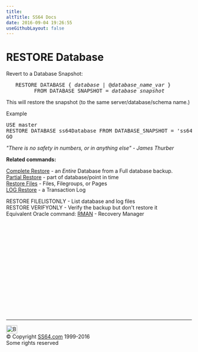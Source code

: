 ```yaml
---
title:
altTitle: SS64 Docs
date: 2016-09-04 19:26:55
useGithubLayout: false
---
```

<!-- #BeginLibraryItem "/Library/head_sql.lbi" --><!-- #EndLibraryItem --><h1>RESTORE Database </h1>
<p>Revert to a Database Snapshot:</p>
<pre>   RESTORE DATABASE { <i>database</i> | @<i>database_name_var</i> } 
         FROM DATABASE_SNAPSHOT = <i>database_snapshot</i></pre>
<p>  This will restore  the snapshot (to the same server/database/schema name.)</p>
<p>Example</p>
<pre>USE master  <br>RESTORE DATABASE ss64Database FROM DATABASE_SNAPSHOT = 'ss64_snapshot01';<br>GO</pre>
<p class="quote"><i>"There is no safety in numbers, or in anything else" - James Thurber</i></p>
<p><b>Related commands:</b></p>
<p> <a href="restore_full.html">Complete Restore</a> - an <i>Entire</i> Database from a Full database backup. <a href="restore_partial.html"><br>
Partial Restore</a> - part of database/point in time <a href="restore_files.html"><br>
Restore Files</a> - Files, Filegroups, or Pages <br>
<a href="restore_logs.html">LOG Restore</a> - a Transaction Log<br>

RESTORE FILELISTONLY - List  database and log files<br>
  RESTORE VERIFYONLY  - Verify the backup but don't restore it<br>
Equivalent Oracle command:  <a href="../ora/rman.html">RMAN</a> - Recovery Manager</p><!-- #BeginLibraryItem "/Library/foot_sql.lbi" --><p><script async="" src="//pagead2.googlesyndication.com/pagead/js/adsbygoogle.js"></script>
<!-- ss64-sql -->
<ins class="adsbygoogle" style="display:inline-block;width:300px;height:250px" data-ad-client="ca-pub-6140977852749469" data-ad-slot="6953563613"></ins>
<script>
(adsbygoogle = window.adsbygoogle || []).push({});
</script></p>
<hr>
<div id="bl" class="footer"><a href="#"><img src="../images/top.png" width="30" height="22" alt="Back to the Top"></a></div>
<div id="br" class="footer, tagline">© Copyright <a href="http://ss64.com/">SS64.com</a> 1999-2016<br>
Some rights reserved</div><!-- #EndLibraryItem -->

